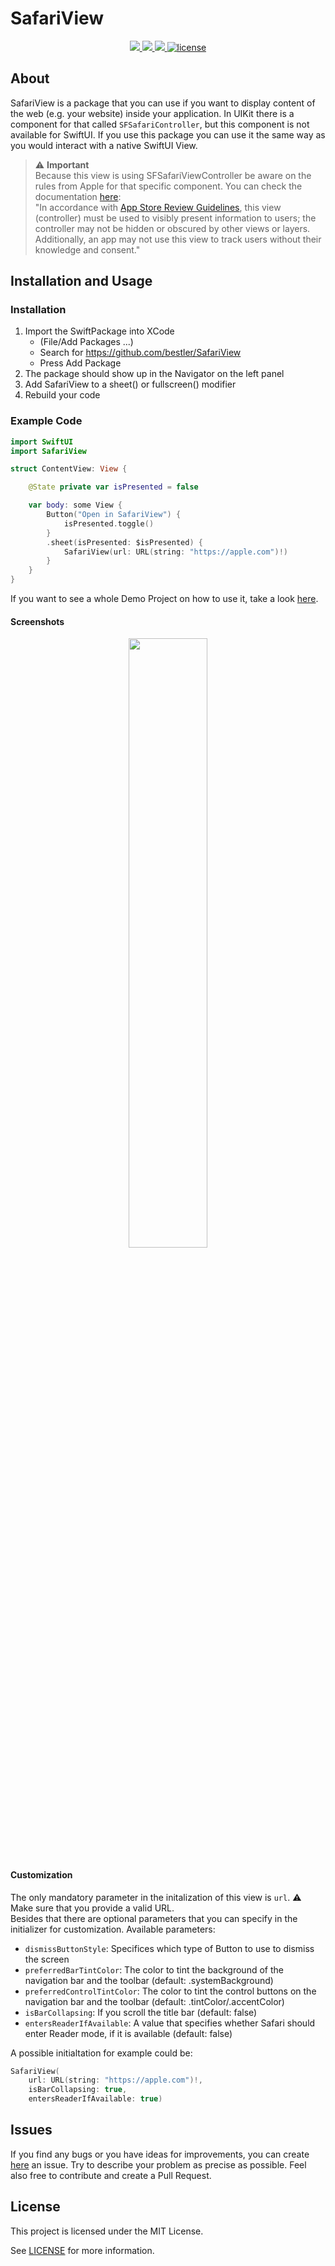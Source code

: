 # SafariView
<p align="center">
  <a href="#" alt="Version">
    <img src="https://img.shields.io/static/v1?label=Version&message=1.0.0&color=brightgreen" />
  </a>
  <a href="#" alt="XCode Version">
    <img src="https://img.shields.io/static/v1?label=XCode%20Version&message=14.2&color=blue&logo=xcode" />
  </a>        
  <a href="#" alt="Swift Version">
    <img src="https://img.shields.io/static/v1?label=Swift%20Version&message=5.7&color=orange&logo=swift" />
  </a>
    <a href="/LICENSE">
        <img src="https://img.shields.io/github/license/stleamist/BetterSafariView?color=blue&labelColor=303840" alt="license">
    </a>
  </a>          
</p>

## About
SafariView is a package that you can use if you want to display content of the web (e.g. your website) inside your application.
In UIKit there is a component for that called `SFSafariController`, but this component is not available for SwiftUI.
If you use this package you can use it the same way as you would interact with a native SwiftUI View.

> ⚠️ **Important**\
Because this view is using SFSafariViewController be aware on the rules from Apple for that specific component. You can check the documentation [here](https://developer.apple.com/documentation/safariservices/sfsafariviewcontroller):\
"In accordance with [App Store Review Guidelines](https://developer.apple.com/app-store/review/guidelines/), this view (controller) must be used to visibly present information to users; the controller may not be hidden or obscured by other views or layers. Additionally, an app may not use this view to track users without their knowledge and consent."


## Installation and Usage

### Installation

1. Import the SwiftPackage into XCode 
    - (File/Add Packages ...)
    - Search for https://github.com/bestler/SafariView
    - Press Add Package
2. The package should show up in the Navigator on the left panel
3. Add SafariView to a sheet() or fullscreen() modifier
4. Rebuild your code

### Example Code

```swift
import SwiftUI
import SafariView

struct ContentView: View {

    @State private var isPresented = false

    var body: some View {
        Button("Open in SafariView") {
            isPresented.toggle()
        }
        .sheet(isPresented: $isPresented) {
            SafariView(url: URL(string: "https://apple.com")!)
        }
    }
}
```

If you want to see a whole Demo Project on how to use it, take a look [here](https://github.com/bestler/SafariViewApp).

#### Screenshots
<p align=center>
<img src="https://user-images.githubusercontent.com/68077359/228607206-2ef75d06-dc5b-4d41-829f-9bdac865531a.png" width=50%>
</p>

#### Customization
The only mandatory parameter in the initalization of this view is `url`. ⚠️ Make sure that you provide a valid URL.\
Besides that there are optional parameters that you can specify in the initializer for customization. Available parameters:
- `dismissButtonStyle`: Specifices which type of Button to use to dismiss the screen
- `preferredBarTintColor`: The color to tint the background of the navigation bar and the toolbar (default: .systemBackground)
- `preferredControlTintColor`: The color to tint the control buttons on the navigation bar and the toolbar (default: .tintColor/.accentColor)
- `isBarCollapsing`: If you scroll the title bar (default: false)
- `entersReaderIfAvailable`: A value that specifies whether Safari should enter Reader mode, if it is available (default: false)

A possible initialtation for example could be:
```swift
SafariView(
	url: URL(string: "https://apple.com")!,
	isBarCollapsing: true,
	entersReaderIfAvailable: true)
```

## Issues
If you find any bugs or you have ideas for improvements, you can create [here](https://github.com/bestler/SafariView/issues/new) an issue. Try to describe your problem as precise as possible. Feel also free to contribute and create a Pull Request.

## License
This project is licensed under the MIT License.

See [LICENSE](https://github.com/bestler/SafariView/blob/main/LICENSE) for more information.

